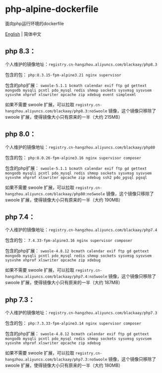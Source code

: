 # php-alpine-dockerfile
面向php运行环境的dockerfile

[English](README.md) | 简体中文

## php 8.3：

个人维护的镜像地址：`registry.cn-hangzhou.aliyuncs.com/blackaay/php8.3`

包含的包：
`php:8.3.15-fpm-alpine3.21 nginx supervisor `

包含的php扩展：
`swoole-5.1.1 bcmath calendar exif ftp gd gettext mongodb mysqli pcntl pdo_mysql redis shmop sockets sysvmsg sysvsem sysvshm xhprof xlswriter opcache zip xdebug event simplexml`

如果不需要 swoole 扩展，可以拉取 `registry.cn-hangzhou.aliyuncs.com/blackaay/php8.3:noSwoole` 镜像，这个镜像只移除了 swoole 扩展，使得镜像大小只有原来的一半（大约 215MB）

## php 8.0：

个人维护的镜像地址：`registry.cn-hangzhou.aliyuncs.com/blackaay/php80`

包含的包：
`php:8.0.26-fpm-alpine3.16 nginx supervisor composer `

包含的php扩展：
`swoole-5.1.1 bcmath calendar exif ftp gd gettext mongodb mysqli pcntl pdo_mysql redis shmop sockets sysvmsg sysvsem sysvshm xhprof xlswriter opcache zip xdebug ssh2 pdo_pgsql pgsql`

如果不需要 swoole 扩展，可以拉取 `registry.cn-hangzhou.aliyuncs.com/blackaay/php80:noSwoole` 镜像，这个镜像只移除了 swoole 扩展，使得镜像大小只有原来的一半（大约 190MB）

## php 7.4：

个人维护的镜像地址：`registry.cn-hangzhou.aliyuncs.com/blackaay/php7.4`

包含的包：
`7.4.33-fpm-alpine3.16 nginx supervisor composer `

包含的php扩展：
`swoole-4.8.12 bcmath calendar exif ftp gd gettext mongodb mysqli pcntl pdo_mysql redis shmop sockets sysvmsg sysvsem sysvshm xhprof xlswriter opcache zip xdebug`

如果不需要 swoole 扩展，可以拉取 `registry.cn-hangzhou.aliyuncs.com/blackaay/php7.4:noSwoole` 镜像，这个镜像只移除了 swoole 扩展，使得镜像大小只有原来的一半（大约 187MB）


## php 7.3：

个人维护的镜像地址：`registry.cn-hangzhou.aliyuncs.com/blackaay/php7.3`

包含的包：
`php:7.3.33-fpm-alpine3.14 nginx supervisor composer `

包含的php扩展：
`swoole-4.8.12 bcmath calendar exif ftp gd gettext mongodb mysqli pcntl pdo_mysql redis shmop sockets sysvmsg sysvsem sysvshm xhprof xlswriter opcache zip xdebug`

如果不需要 swoole 扩展，可以拉取 `registry.cn-hangzhou.aliyuncs.com/blackaay/php7.3:noSwoole` 镜像，这个镜像只移除了 swoole 扩展，使得镜像大小只有原来的一半（大约 180MB）
